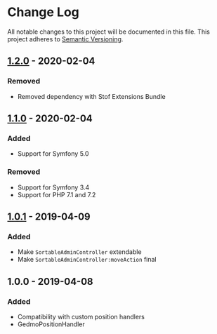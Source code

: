 # Change Log
All notable changes to this project will be documented in this file.
This project adheres to [Semantic Versioning](http://semver.org/).

## [1.2.0](https://github.com/Runroom/SortableBehaviorBundle/compare/1.1.0...1.2.0) - 2020-02-04
### Removed
- Removed dependency with Stof Extensions Bundle

## [1.1.0](https://github.com/Runroom/SortableBehaviorBundle/compare/1.0.1...1.1.0) - 2020-02-04
### Added
- Support for Symfony 5.0

### Removed
- Support for Symfony 3.4
- Support for PHP 7.1 and 7.2

## [1.0.1](https://github.com/Runroom/SortableBehaviorBundle/compare/1.0.0...1.0.1) - 2019-04-09
### Added
- Make `SortableAdminController` extendable
- Make `SortableAdminController:moveAction` final

## 1.0.0 - 2019-04-08
### Added
- Compatibility with custom position handlers
- GedmoPositionHandler
